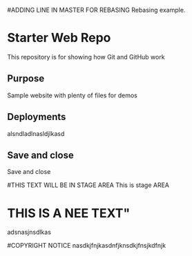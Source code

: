 #ADDING LINE IN MASTER FOR REBASING
Rebasing example.

# Starter Web Repo

This repository is for showing how Git and GitHub work

## Purpose

Sample website with plenty of files for demos

## Deployments
alsndladlnasldjlkasd

## Save and close
Save and close


#THIS TEXT WILL BE IN STAGE AREA
This is stage AREA


# THIS IS A NEE TEXT"

adsnasjnsdlkas



#COPYRIGHT NOTICE
nasdkjfnjkasdnfjknsdkjfnsjkdfnjk
